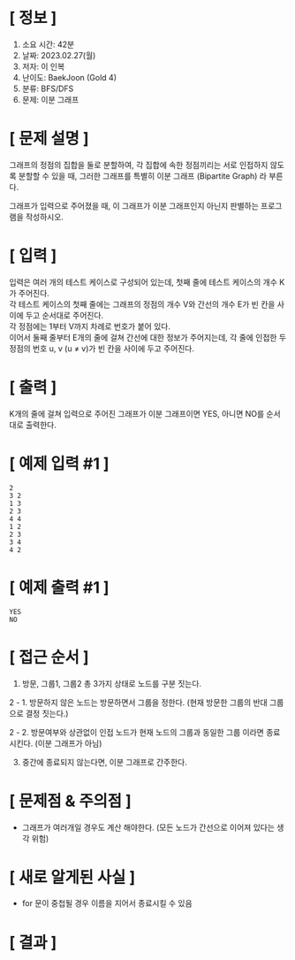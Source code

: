 # **[ 정보 ]**
1. 소요 시간: 42분
2. 날짜: 2023.02.27(월)
3. 저자: 이 인복
4. 난이도: BaekJoon (Gold 4)
5. 분류: BFS/DFS
6. 문제: 이분 그래프

# **[ 문제 설명 ]**
그래프의 정점의 집합을 둘로 분할하여, 각 집합에 속한 정점끼리는 서로 인접하지 않도록 분할할 수 있을 때, 그러한 그래프를 특별히 이분 그래프 (Bipartite Graph) 라 부른다.

그래프가 입력으로 주어졌을 때, 이 그래프가 이분 그래프인지 아닌지 판별하는 프로그램을 작성하시오.

# **[ 입력 ]**
입력은 여러 개의 테스트 케이스로 구성되어 있는데, 첫째 줄에 테스트 케이스의 개수 K가 주어진다.   
각 테스트 케이스의 첫째 줄에는 그래프의 정점의 개수 V와 간선의 개수 E가 빈 칸을 사이에 두고 순서대로 주어진다.  
각 정점에는 1부터 V까지 차례로 번호가 붙어 있다.   
이어서 둘째 줄부터 E개의 줄에 걸쳐 간선에 대한 정보가 주어지는데, 각 줄에 인접한 두 정점의 번호 u, v (u ≠ v)가 빈 칸을 사이에 두고 주어진다.

# **[ 출력 ]**
K개의 줄에 걸쳐 입력으로 주어진 그래프가 이분 그래프이면 YES, 아니면 NO를 순서대로 출력한다.

# **[ 예제 입력 #1 ]**
    2
    3 2
    1 3
    2 3
    4 4
    1 2
    2 3
    3 4
    4 2

# **[ 예제 출력 #1 ]**
    YES
    NO

# **[ 접근 순서 ]**
1. 방문, 그룹1, 그룹2 총 3가지 상태로 노드를 구분 짓는다.

2 - 1. 방문하지 않은 노드는 방문하면서 그룹을 정한다. (현재 방문한 그룹의 반대 그룹으로 결정 짓는다.)

2 - 2. 방문여부와 상관없이 인접 노드가 현재 노드의 그룹과 동일한 그룹 이라면 종료 시킨다. (이분 그래프가 아님)

3. 중간에 종료되지 않는다면, 이분 그래프로 간주한다.

# **[ 문제점 & 주의점 ]**
- 그래프가 여러개일 경우도 계산 해야한다. (모든 노드가 간선으로 이어져 있다는 생각 위험)

# **[ 새로 알게된 사실 ]**
- for 문이 중첩될 경우 이름을 지어서 종료시킬 수 있음

# **[ 결과 ]**
